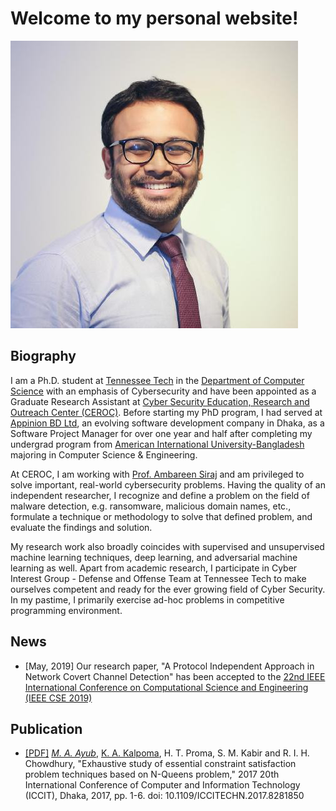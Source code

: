 # Welcome to my personal website!

![picture alt](assets/Picture_Md._Ahsan_Ayub_Sharable.jpeg)

## Biography

I am a Ph.D. student at [Tennessee Tech](https://www.tntech.edu/) in the [Department of Computer Science](https://www.tntech.edu/engineering/programs/csc/index.php) with an emphasis of Cybersecurity and have been appointed as a Graduate Research Assistant at [Cyber Security Education, Research and Outreach Center (CEROC)](https://www.tntech.edu/ceroc/). Before starting my PhD program, I had served at [Appinion BD Ltd](http://www.appinionbd.com/), an evolving software development company in Dhaka, as a Software Project Manager for over one year and half after completing my undergrad program from [American International University-Bangladesh](http://www.aiub.edu/) majoring in Computer Science & Engineering.

At CEROC, I am working with [Prof. Ambareen Siraj](users.csc.tntech.edu/~asiraj/) and am privileged to solve important, real-world cybersecurity problems. Having the quality of an independent researcher, I recognize and define a problem on the field of malware detection, e.g. ransomware, malicious domain names, etc., formulate a technique or methodology to solve that defined problem, and evaluate the findings and solution.

My research work also broadly coincides with supervised and unsupervised machine learning techniques, deep learning, and adversarial machine learning as well. Apart from academic research, I participate in Cyber Interest Group - Defense and Offense Team at Tennessee Tech to make ourselves competent and ready for the ever growing field of Cyber Security. In my pastime, I primarily exercise ad-hoc problems in competitive programming environment. 

## News

* [May, 2019] Our research paper, "A Protocol Independent Approach in Network Covert Channel Detection" has been accepted to the [22nd IEEE International Conference on Computational Science and Engineering (IEEE CSE 2019)](http://www.cloud-conf.net/CSE/2019/)

## Publication

* [[PDF]](https://ieeexplore.ieee.org/stamp/stamp.jsp?arnumber=8281850) _[M. A. Ayub](https://scholar.google.com/citations?hl=en&user=xRr78bIAAAAJ)_, [K. A. Kalpoma](https://scholar.google.com/citations?user=c-hjYaUAAAAJ&hl=en), H. T. Proma, S. M. Kabir and R. I. H. Chowdhury, "Exhaustive study of essential constraint satisfaction problem techniques based on N-Queens problem," 2017 20th International Conference of Computer and Information Technology (ICCIT), Dhaka, 2017, pp. 1-6. doi: 10.1109/ICCITECHN.2017.8281850
